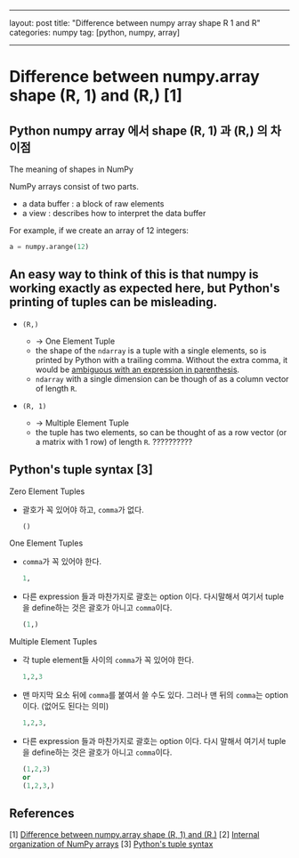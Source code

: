 
---

layout: post
title:  "Difference between numpy array shape R 1 and R"
categories: numpy
tag: [python, numpy, array]

---




# Difference between numpy.array shape (R, 1) and (R,) [1]

## Python numpy array 에서 shape (R, 1) 과 (R,) 의 차이점  

The meaning of shapes in NumPy

NumPy arrays consist of two parts.
- a data buffer : a block of raw elements
- a view : describes how to interpret the data buffer

For example, if we create an array of 12 integers:
```python
a = numpy.arange(12)

```

## An easy way to think of this is that numpy is working exactly as expected here, but Python's printing of tuples can be misleading.

- `(R,)`
  - $\rightarrow$ One Element Tuple  
  - the shape of the `ndarray` is a tuple with a single elements, so is printed by Python with a trailing comma. Without the extra comma, it would be [ambiguous with an expression in parenthesis](https://wiki.python.org/moin/TupleSyntax).
  - `ndarray` with a single dimension can be though of as a column vector of length `R`.

- `(R, 1)`
  - $\rightarrow$ Multiple Element Tuple  
  - the tuple has two elements, so can be thought of as a row vector (or a matrix with 1 row) of length `R`. ??????????


## Python's tuple syntax [3]

Zero Element Tuples  

- 괄호가 꼭 있어야 하고, `comma`가 없다.

  ```python
  ()
  ```


One Element Tuples  

- `comma`가 꼭 있어야 한다.

  ```python
  1,
  ```


- 다른 expression 들과 마찬가지로 괄호는 option  이다. 다시말해서 여기서 tuple을 define하는 것은 괄호가 아니고 `comma`이다.

  ```python
  (1,)
  ```

Multiple Element Tuples  

- 각 tuple element들 사이의 `comma`가 꼭 있어야 한다.  
  ```python
  1,2,3
  ```

- 맨 마지막 요소 뒤에 `comma`를 붙여서 쓸 수도 있다.  그러나 맨 뒤의 `comma`는 option 이다. (없어도 된다는 의미)
  ```python
  1,2,3,
  ```

- 다른 expression 들과 마찬가지로 괄호는 option 이다.  다시 말해서 여기서 tuple을 define하는 것은 괄호가 아니고 `comma`이다.

  ```python
  (1,2,3)
  or
  (1,2,3,)
  ```

  



## References
[1] [Difference between numpy.array shape (R, 1) and (R,)](https://stackoverflow.com/questions/22053050/difference-between-numpy-array-shape-r-1-and-r)
[2] [Internal organization of NumPy arrays](https://numpy.org/doc/stable/dev/internals.html#numpy-internals)
[3] [Python's tuple syntax](https://wiki.python.org/moin/TupleSyntax)
